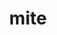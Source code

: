 ---
category: 4-letters
denotation: null
name: mite
reference_link: https://www.etymonline.com/word/mite
root_language: null
root_name: null
title: mite
type: free
word_sums:
- respelling: mite
  sum: 'Mite + '
---